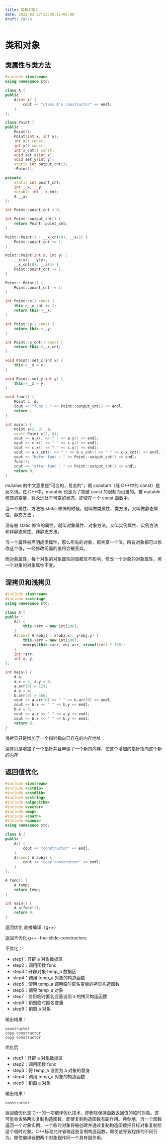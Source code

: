 ```yaml
---
title: 类和对象2
date: 2022-03-27T22:59:11+08:00
draft: false
---
```


# 类和对象

## 类属性与类方法

```c++
#include <iostream>
using namespace std;

class A {
public :
    A(int x) {
        cout << "class A's constructor" << endl;
    }
};

class Point {
public :
    Point();
    Point(int x, int y);
    int x() const;
    int y() const;
    int x_cnt() const;
    void set_x(int x);
    void set_y(int y);
    static int output_cnt();
    ~Point();

private :
    static int point_cnt;
    int __x, __y;
    mutable int __x_cnt;
    A __a;
};

int Point::point_cnt = 0;

int Point::output_cnt() {
    return Point::point_cnt;
}

Point::Point() : __x_cnt(0), __a(2) {
    Point::point_cnt += 1;
}

Point::Point(int x, int y) :
    __x(x), __y(y),
    __x_cnt(0), __a(4) {
    Point::point_cnt += 1;
}

Point::~Point() {
    Point::point_cnt -= 1;
}

int Point::x() const {
    this->__x_cnt += 1;
    return this->__x;
}

int Point::y() const {
    return this->__y;
}

int Point::x_cnt() const {
    return this->__x_cnt;
}

void Point::set_x(int x) {
    this->__x = x;
}

void Point::set_y(int y) {
    this->__x = y;
}

void func() {
    Point c, d;
    cout << "func : " << Point::output_cnt() << endl;
    return ;
}

int main() {
    Point a(2, 3), b;
    const Point c(3, 4);
    cout << a.x() << " " << a.y() << endl;
    cout << c.x() << " " << c.y() << endl;
    cout << c.x() << " " << c.y() << endl;
    cout << a.x_cnt() << " " << b.x_cnt() << " " << c.x_cnt() << endl;
    cout << "befor func : " << Point::output_cnt() << endl;
    func();
    cout << "after func : " << Point::output_cnt() << endl;
    return 0;
}
```

mutalbe 的中文意思是“可变的，易变的”，跟 constant（既 C++中的 const）是反义词。在 C++中，mutable 也是为了突破 const 的限制而设置的。被 mutable 修饰的变量，将永远处于可变的状态，即使在一个 const 函数中。

当一个属性、方法被 static 修饰的时候，就叫做类属性、类方法，又叫做静态属性、静态方法 。

没有被 static 修饰的属性，就叫对象属性、对象方法，又叫实例属性、实例方法和非静态属性、非静态方法。

当一个属性被声明成类属性，那么所有的对象，都共享一个值，所有对象都可以修改这个值，一经修改前面的值将会被丢弃。

而对象属性，每个对象的对象属性的值都互不影响，修改一个对象的对象属性，另一个对象的对象属性不变。

## 深拷贝和浅拷贝

```c++
#include <iostream>
#include <cstring>
using namespace std;

class A {
public :
    A() {
        this->arr = new int[100];
    }
    A(const A &obj) : x(obj.x), y(obj.y) {
        this->arr = new int[100];
        memcpy(this->arr, obj.arr, sizeof(int) * 100);
    }
    int *arr;
    int x, y;
};

int main() {
    A a;
    a.x = 3, a.y = 6;
    a.arr[0] = 123;
    A b = a;
    b.arr[0] = 456;
    cout << a.arr[0] << " " << b.arr[0] << endl;
    cout << b.x << " " << b.y << endl;
    b.x = 6;
    cout << a.x << " " << a.y << endl;
    cout << b.x << " " << b.y << endl;
    return 0;
}
```

浅拷贝只是增加了一个指针指向已存在的内存地址；

深拷贝是增加了一个指针并且申请了一个新的内存，使这个增加的指针指向这个新的内存

## 返回值优化

```c++
#include <iostream>
#include <cstdio>
#include <cstdlib>
#include <cstring>
#include <algorithm>
#include <vector>
#include <map>
#include <cmath>
#include <queue>
using namespace std;

class A {
public :
    A() {
        cout << "constructor" << endl;
    }
    A(const A &obj) {
        cout << "copy constructor" << endl;
    }
};

A func() {
    A temp;
    return temp;
}

int main() {
    A a(func());
    return 0;
}
```

返回优化 直接编译（g++）

返回不优化 g++ -fno-elide-constructors

不优化：

- step1：开辟 a 对象数据区
- step2：调用函数 func
- step3：开辟对象 temp_a 数据区
- step4：调用 temp_a 对象的构造函数
- step5：使用 temp_a 调用临时匿名变量的拷贝构造函数
- step6：销毁 temp_a 对象
- step7：使用临时匿名变量调用 a 的拷贝构造函数
- step8：销毁临时匿名变量
- step9：销毁 a 对象

输出结果：

```
constructor
copy constructor
copy constructor
```

优化后

- step1：开辟 a 对象数据区
- step2：调用函数 func
- step3：将 temp_a 设置为 a 对象的替身
- step4：调用 temp_a 对象的构造函数
- step5：销毁 a 对象

输出结果：

```
constructor
```

返回值优化是 C++的一项编译优化技术，即删除保持函数返回值的临时对象。这可能会省略两次复制构造函数，即使复制构造函数有副作用。典型地，当一个函数返回一个对象实例，一个临时对象将被创建并通过复制构造函数把目标对象复制给这个临时对象。C++标准允许省略这些复制构造函数，即使这导致程序的不同行为，即使编译器把两个对象视作同一个具有副作用。

